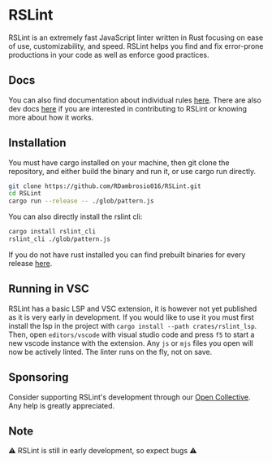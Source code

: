 # RSLint

RSLint is an extremely fast JavaScript linter written in Rust focusing on ease of use, customizability, and speed. RSLint
helps you find and fix error-prone productions in your code as well as enforce good practices.

## Docs

You can also find documentation about individual rules [here](./rules). There are also dev docs [here](./dev) if you are interested in contributing to RSLint or knowing more about how it works.

## Installation

You must have cargo installed on your machine, then git clone the repository, and either build the binary and run it, or use cargo run directly.

```sh
git clone https://github.com/RDambrosio016/RSLint.git
cd RSLint
cargo run --release -- ./glob/pattern.js
```

You can also directly install the rslint cli:

```sh
cargo install rslint_cli
rslint_cli ./glob/pattern.js
```

If you do not have rust installed you can find prebuilt binaries for every release [here](https://github.com/RDambrosio016/RSLint/releases).

## Running in VSC

RSLint has a basic LSP and VSC extension, it is however not yet published as it is very early in development. If you would like to use it you
must first install the lsp in the project with `cargo install --path crates/rslint_lsp`. Then, open `editors/vscode` with visual studio code and press
`f5` to start a new vscode instance with the extension. Any `js` or `mjs` files you open will now be actively linted. The linter runs on the fly, not on save.

## Sponsoring 

Consider supporting RSLint's development through our [Open Collective](https://opencollective.com/rslint). Any help is greatly appreciated.

## Note

⚠️ RSLint is still in early development, so expect bugs ⚠️
